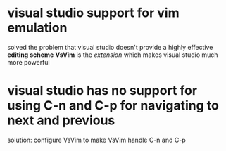 # visual studio support for vim emulation
solved the problem that visual studio doesn't provide a highly effective **editing scheme**
**VsVim** is the *extension* which makes visual studio much more powerful 

# visual studio has no support for using C-n and C-p for navigating to next and previous
solution: configure VsVim to make VsVim handle C-n and C-p
